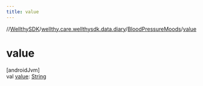 ```yaml
---
title: value
---
```

//[WellthySDK](../../../index.html)/[wellthy.care.wellthysdk.data.diary](../index.html)/[BloodPressureMoods](index.html)/[value](value.html)



# value



[androidJvm]\
val [value](value.html): [String](https://kotlinlang.org/api/latest/jvm/stdlib/kotlin/-string/index.html)




